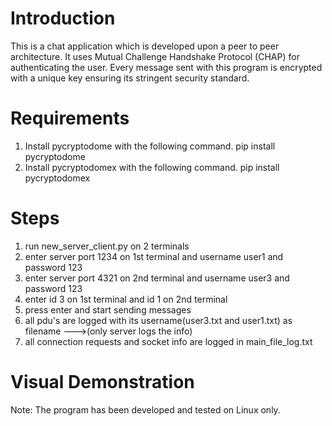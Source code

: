 # Introduction
This is a chat application which is developed upon a peer to peer architecture. It uses Mutual Challenge Handshake Protocol (CHAP) for authenticating the user. Every message sent with this program is encrypted with a unique key ensuring its stringent security standard.

# Requirements
1. Install pycryptodome with the following command. pip install pycryptodome
2. Install pycryptodomex with the following command. pip install pycryptodomex

# Steps
1. run new_server_client.py on 2 terminals
2. enter server port 1234 on 1st terminal and username user1 and password 123
3. enter server port 4321 on 2nd terminal and username user3 and password 123
4. enter id 3 on 1st terminal and id 1 on 2nd terminal
5. press enter and start sending messages
6. all pdu's are logged with its username(user3.txt and user1.txt) as filename --->(only server logs the info)
7. all connection requests and socket info are logged in main_file_log.txt

# Visual Demonstration

Note: The program has been developed and tested on Linux only.
